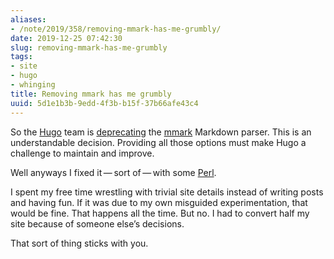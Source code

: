 ```yaml
---
aliases:
- /note/2019/358/removing-mmark-has-me-grumbly/
date: 2019-12-25 07:42:30
slug: removing-mmark-has-me-grumbly
tags:
- site
- hugo
- whinging
title: Removing mmark has me grumbly
uuid: 5d1e1b3b-9edd-4f3b-b15f-37b66afe43c4
---
```


So the [Hugo](https://gohugo.io) team is
[deprecating](https://github.com/gohugoio/hugo/issues/6486) the
[mmark](https://mmark.miek.nl/) Markdown parser. This is an
understandable decision. Providing all those options must make Hugo a
challenge to maintain and improve.

Well anyways I fixed it — sort of — with some [Perl](/tag/perl).

I spent my free time wrestling with trivial site details instead of
writing posts and having fun. If it was due to my own misguided
experimentation, that would be fine. That happens all the time. But no.
I had to convert half my site because of someone else’s decisions.

That sort of thing sticks with you.
